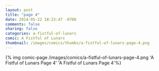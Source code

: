 ```yaml
---
layout: post
title: "page 4"
date: 2014-05-22 18:23:47 -0700
comments: false
sharing: false
categories: a-fistful-of-lunars
comic: A Fistful of Lunars
thumbnail: /images/comics/thumbs/a-fistful-of-lunars-page-4.png
---
```


{% img comic-page /images/comics/a-fistful-of-lunars-page-4.png 'A Fistful of Lunars Page 4' 'A Fistful of Lunars Page 4'%}